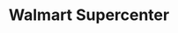---
title: "Walmart Supercenter"
url: /conway/walmart-supercenter-dave-ward-drive/
shop: supermarket
---